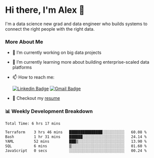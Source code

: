 # Hi there, I'm Alex  👋

I'm a data science new grad and data engineer who builds systems to connect the right people with the right data. 

### More About Me

- 🔭 I’m currently working on big data projects
- 🌱 I’m currently learning more about building enterprise-scaled data platforms
- 📫 How to reach me:

  [![Linkedin Badge](https://img.shields.io/badge/LinkedIn-0077B5?style=for-the-badge&logo=linkedin&logoColor=white)](https://www.linkedin.com/in/alex-chen-112523chen/) [![Gmail Badge](https://img.shields.io/badge/Gmail-D14836?style=for-the-badge&logo=gmail&logoColor=white)](mailto:itsalexchen@gmail.com)
- 📝 Checkout my [resume](https://itsalexchen.vercel.app/AlexChenResume.pdf)



### 📊 Weekly Development Breakdown
<!--START_SECTION:waka-->

```txt
Total Time: 6 hrs 17 mins

Terraform    3 hrs 46 mins   ███████████████░░░░░░░░░░   60.08 %
Bash         1 hr 31 mins    ██████░░░░░░░░░░░░░░░░░░░   24.14 %
YAML         52 mins         ███▒░░░░░░░░░░░░░░░░░░░░░   13.90 %
SQL          6 mins          ▒░░░░░░░░░░░░░░░░░░░░░░░░   01.60 %
JavaScript   0 secs          ░░░░░░░░░░░░░░░░░░░░░░░░░   00.24 %
```

<!--END_SECTION:waka-->
